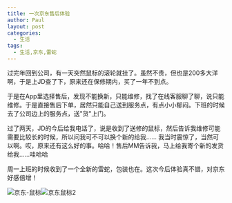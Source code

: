 ```yaml
---
title: 一次京东售后体验
author: Paul
layout: post
categories:
  - 生活
tags:
  - 生活,京东,雷蛇
---
```


过完年回到公司，有一天突然鼠标的滚轮就挂了。虽然不贵，但也是200多大洋啊，于是上JD查了下，原来还在保修期内，买了一年不到点。

于是在App里选择售后，发现不能换新，只能维修，找了在线客服聊了聊，说只能维修。于是直接售后下单，居然只能自己送到服务点，有点小小郁闷。下班的时候去了公司边上的服务点，送"货"上门。

过了两天，JD的今后给我电话了，说是收到了送修的鼠标，然后告诉我维修可能需要比较长的时候，所以问我可不可以换个新的给我…… 我当时震惊了，当然可以啊。哎，原来还有这么好的事。哈哈！售后MM告诉我，马上给我寄个新的发货给我……哇哈哈

周一上班的时候收到了一个全新的雷蛇，包装也在。这次今后体验真不错，对京东好感倍增！

![京东-鼠标](http://img7.chztv.com/2016-0103/mouse1.jpg!400px)![京东鼠标2](http://img7.chztv.com/2016-0103/mouse2.jpg!400px)
